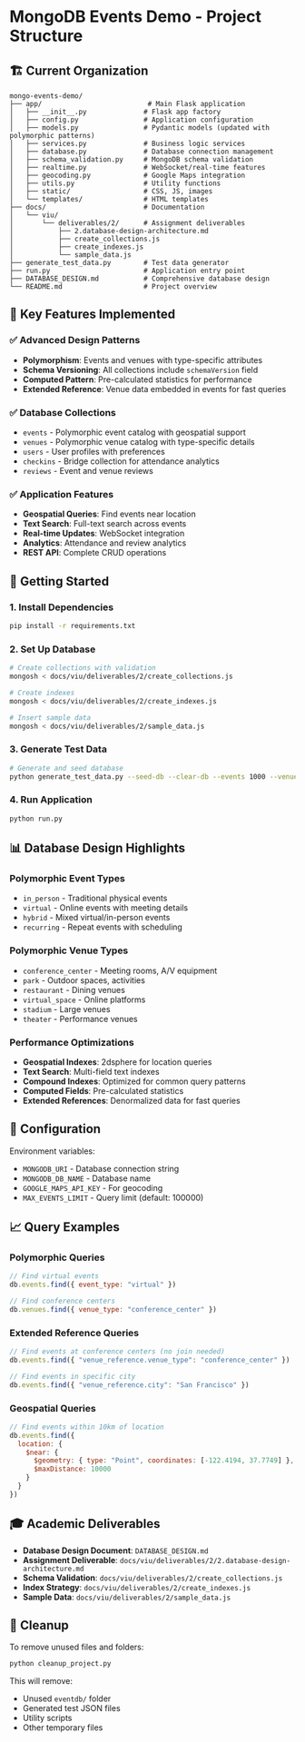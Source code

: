 # MongoDB Events Demo - Project Structure

## 🏗️ Current Organization

```
mongo-events-demo/
├── app/                          # Main Flask application
│   ├── __init__.py              # Flask app factory
│   ├── config.py                # Application configuration
│   ├── models.py                # Pydantic models (updated with polymorphic patterns)
│   ├── services.py              # Business logic services
│   ├── database.py              # Database connection management
│   ├── schema_validation.py     # MongoDB schema validation
│   ├── realtime.py              # WebSocket/real-time features
│   ├── geocoding.py             # Google Maps integration
│   ├── utils.py                 # Utility functions
│   ├── static/                  # CSS, JS, images
│   └── templates/               # HTML templates
├── docs/                        # Documentation
│   └── viu/
│       └── deliverables/2/      # Assignment deliverables
│           ├── 2.database-design-architecture.md
│           ├── create_collections.js
│           ├── create_indexes.js
│           └── sample_data.js
├── generate_test_data.py        # Test data generator
├── run.py                       # Application entry point
├── DATABASE_DESIGN.md           # Comprehensive database design
└── README.md                    # Project overview
```

## 🎯 Key Features Implemented

### ✅ Advanced Design Patterns
- **Polymorphism**: Events and venues with type-specific attributes
- **Schema Versioning**: All collections include `schemaVersion` field
- **Computed Pattern**: Pre-calculated statistics for performance
- **Extended Reference**: Venue data embedded in events for fast queries

### ✅ Database Collections
- `events` - Polymorphic event catalog with geospatial support
- `venues` - Polymorphic venue catalog with type-specific details
- `users` - User profiles with preferences
- `checkins` - Bridge collection for attendance analytics
- `reviews` - Event and venue reviews

### ✅ Application Features
- **Geospatial Queries**: Find events near location
- **Text Search**: Full-text search across events
- **Real-time Updates**: WebSocket integration
- **Analytics**: Attendance and review analytics
- **REST API**: Complete CRUD operations

## 🚀 Getting Started

### 1. Install Dependencies
```bash
pip install -r requirements.txt
```

### 2. Set Up Database
```bash
# Create collections with validation
mongosh < docs/viu/deliverables/2/create_collections.js

# Create indexes
mongosh < docs/viu/deliverables/2/create_indexes.js

# Insert sample data
mongosh < docs/viu/deliverables/2/sample_data.js
```

### 3. Generate Test Data
```bash
# Generate and seed database
python generate_test_data.py --seed-db --clear-db --events 1000 --venues 100 --users 500
```

### 4. Run Application
```bash
python run.py
```

## 📊 Database Design Highlights

### Polymorphic Event Types
- `in_person` - Traditional physical events
- `virtual` - Online events with meeting details
- `hybrid` - Mixed virtual/in-person events
- `recurring` - Repeat events with scheduling

### Polymorphic Venue Types
- `conference_center` - Meeting rooms, A/V equipment
- `park` - Outdoor spaces, activities
- `restaurant` - Dining venues
- `virtual_space` - Online platforms
- `stadium` - Large venues
- `theater` - Performance venues

### Performance Optimizations
- **Geospatial Indexes**: 2dsphere for location queries
- **Text Search**: Multi-field text indexes
- **Compound Indexes**: Optimized for common query patterns
- **Computed Fields**: Pre-calculated statistics
- **Extended References**: Denormalized data for fast queries

## 🔧 Configuration

Environment variables:
- `MONGODB_URI` - Database connection string
- `MONGODB_DB_NAME` - Database name
- `GOOGLE_MAPS_API_KEY` - For geocoding
- `MAX_EVENTS_LIMIT` - Query limit (default: 100000)

## 📈 Query Examples

### Polymorphic Queries
```javascript
// Find virtual events
db.events.find({ event_type: "virtual" })

// Find conference centers
db.venues.find({ venue_type: "conference_center" })
```

### Extended Reference Queries
```javascript
// Find events at conference centers (no join needed)
db.events.find({ "venue_reference.venue_type": "conference_center" })

// Find events in specific city
db.events.find({ "venue_reference.city": "San Francisco" })
```

### Geospatial Queries
```javascript
// Find events within 10km of location
db.events.find({
  location: {
    $near: {
      $geometry: { type: "Point", coordinates: [-122.4194, 37.7749] },
      $maxDistance: 10000
    }
  }
})
```

## 🎓 Academic Deliverables

- **Database Design Document**: `DATABASE_DESIGN.md`
- **Assignment Deliverable**: `docs/viu/deliverables/2/2.database-design-architecture.md`
- **Schema Validation**: `docs/viu/deliverables/2/create_collections.js`
- **Index Strategy**: `docs/viu/deliverables/2/create_indexes.js`
- **Sample Data**: `docs/viu/deliverables/2/sample_data.js`

## 🧹 Cleanup

To remove unused files and folders:
```bash
python cleanup_project.py
```

This will remove:
- Unused `eventdb/` folder
- Generated test JSON files
- Utility scripts
- Other temporary files
